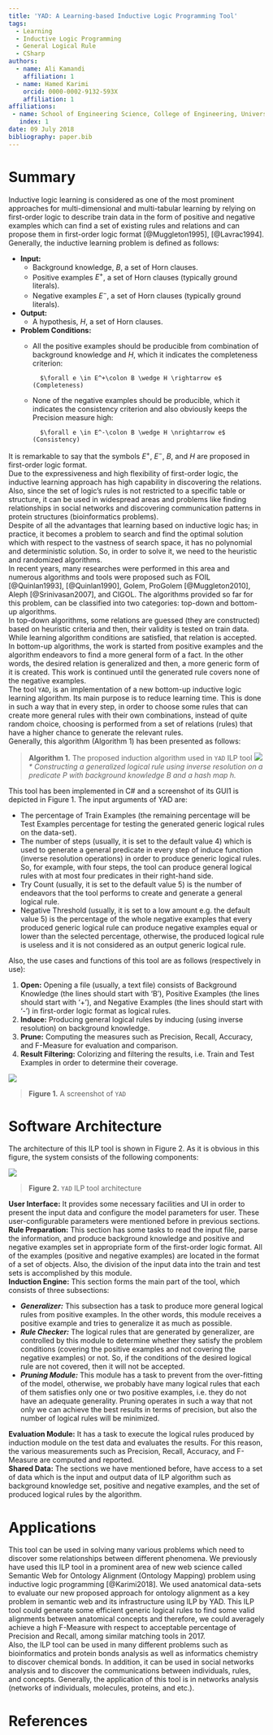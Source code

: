 ```yaml
---
title: 'YAD: A Learning-based Inductive Logic Programming Tool'
tags:
  - Learning
  - Inductive Logic Programming
  - General Logical Rule
  - CSharp
authors:
  - name: Ali Kamandi
    affiliation: 1
  - name: Hamed Karimi
    orcid: 0000-0002-9132-593X
    affiliation: 1
affiliations:
 - name: School of Engineering Science, College of Engineering, University of Tehran, Tehran, Iran
   index: 1
date: 09 July 2018
bibliography: paper.bib
---
```


# Summary

Inductive logic learning is considered as one of the most prominent approaches for multi-dimensional and multi-tabular learning by relying on first-order logic to describe train data in the form of positive and negative examples which can find a set of existing rules and relations and can propose them in first-order logic format [@Muggleton1995], [@Lavrac1994].
Generally, the inductive learning problem is defined as follows:
- **Input:**
    + Background knowledge, *B*, a set of Horn clauses.
    + Positive examples $E^+$, a set of Horn clauses (typically ground literals).
    + Negative examples $E^-$, a set of Horn clauses (typically ground literals).
- **Output:** 
    + A hypothesis, *H*, a set of Horn clauses.
- **Problem Conditions:**
    + All the positive examples should be producible from combination of background knowledge and *H*, which it indicates the completeness criterion:

			$\forall e \in E^+\colon B \wedge H \rightarrow e$		(Completeness)
    + None of the negative examples should be producible, which it indicates the consistency criterion and also obviously keeps the Precision measure high:

			$\forall e \in E^-\colon B \wedge H \nrightarrow e$		(Consistency)
It is remarkable to say that the symbols $E^+$, $E^-$, *B*, and *H* are proposed in first-order logic format.<br/>
Due to the expressiveness and high flexibility of first-order logic, the inductive learning approach has high capability in discovering the relations. Also, since the set of logic’s rules is not restricted to a specific table or structure, it can be used in widespread areas and problems like finding relationships in social networks and discovering communication patterns in protein structures (bioinformatics problems).<br/>
Despite of all the advantages that learning based on inductive logic has; in practice, it becomes a problem to search and find the optimal solution which with respect to the vastness of search space, it has no polynomial and deterministic solution. So, in order to solve it, we need to the heuristic and randomized algorithms.<br/>
In recent years, many researches were performed in this area and numerous algorithms and tools were proposed such as FOIL [@Quinlan1993], [@Quinlan1990], Golem, ProGolem [@Muggleton2010], Aleph [@Srinivasan2007], and CIGOL.
The algorithms provided so far for this problem, can be classified into two categories: top-down and bottom-up algorithms.<br/>
In top-down algorithms, some relations are guessed (they are constructed) based on heuristic criteria and then, their validity is tested on train data. While learning algorithm conditions are satisfied, that relation is accepted.<br/>
In bottom-up algorithms, the work is started from positive examples and the algorithm endeavors to find a more general form of a fact. In the other words, the desired relation is generalized and then, a more generic form of it is created. This work is continued until the generated rule covers none of the negative examples.<br/>
The tool ``YAD``, is an implementation of a new bottom-up inductive logic learning algorithm. Its main purpose is to reduce learning time. This is done in such a way that in every step, in order to choose some rules that can create more general rules with their own combinations, instead of quite random choice, choosing is performed from a set of relations (rules) that have a higher chance to generate the relevant rules.<br/>
Generally, this algorithm (Algorithm 1) has been presented as follows:

> **Algorithm 1.** The proposed induction algorithm used in ``YAD`` ILP tool
![](https://github.com/hamedmx/YAD-ILP-Tool/raw/master/algorithm%201.PNG)
> *\* Constructing a generalized logical rule using inverse resolution on a predicate P with background knowledge B and a hash map h.*

This tool has been implemented in C# and a screenshot of its GUI1 is depicted in Figure 1. The input arguments of YAD are:
- The percentage of Train Examples (the remaining percentage will be Test Examples percentage for testing the generated generic logical rules on the data-set).
- The number of steps (usually, it is set to the default value 4) which is used to generate a general predicate in every step of induce function (inverse resolution operations) in order to produce generic logical rules. So, for example, with four steps, the tool can produce general logical rules with at most four predicates in their right-hand side.
- Try Count (usually, it is set to the default value 5) is the number of endeavors that the tool performs to create and generate a general logical rule.
- Negative Threshold (usually, it is set to a low amount e.g. the default value 5) is the percentage of the whole negative examples that every produced generic logical rule can produce negative examples equal or lower than the selected percentage, otherwise, the produced logical rule is useless and it is not considered as an output generic logical rule.<br/>

Also, the use cases and functions of this tool are as follows (respectively in use):
1. **Open:** Opening a file (usually, a text file) consists of Background Knowledge (the lines should start with ‘B’), Positive Examples (the lines should start with ‘+’), and Negative Examples (the lines should start with ‘-’) in first-order logic format as logical rules.
2. **Induce:** Producing general logical rules by inducing (using inverse resolution) on background knowledge.
3. **Prune:** Computing the measures such as Precision, Recall, Accuracy, and F-Measure for evaluation and comparison.
4. **Result Filtering:** Colorizing and filtering the results, i.e. Train and Test Examples in order to determine their coverage.

![](https://github.com/hamedmx/YAD-ILP-Tool/raw/master/fig%201.PNG)
> **Figure 1.** A screenshot of ``YAD``

# Software Architecture

The architecture of this ILP tool is shown in Figure 2. As it is obvious in this figure, the system consists of the following components:

![](https://github.com/hamedmx/YAD-ILP-Tool/raw/master/fig%202.PNG)
> **Figure 2.** ``YAD`` ILP tool architecture

 **User Interface:** It provides some necessary facilities and UI in order to present the input data and configure the model parameters for user. These user-configurable parameters were mentioned before in previous sections.<br/>
 **Rule Preparation:** This section has some tasks to read the input file, parse the information, and produce background knowledge and positive and negative examples set in appropriate form of the first-order logic format. All of the examples (positive and negative examples) are located in the format of a set of objects. Also, the division of the input data into the train and test sets is accomplished by this module.<br/>
 **Induction Engine:** This section forms the main part of the tool, which consists of three subsections:
 - ***Generalizer:*** This subsection has a task to produce more general logical rules from positive examples. In the other words, this module receives a positive example and tries to generalize it as much as possible.
 - ***Rule Checker:*** The logical rules that are generated by generalizer, are controlled by this module to determine whether they satisfy the problem conditions (covering the positive examples and not covering the negative examples) or not. So, if the conditions of the desired logical rule are not covered, then it will not be accepted.
 - ***Pruning Module:*** This module has a task to prevent from the over-fitting of the model, otherwise, we probably have many logical rules that each of them satisfies only one or two positive examples, i.e. they do not have an adequate generality. Pruning operates in such a way that not only we can achieve the best results in terms of precision, but also the number of logical rules will be minimized.<br/>
 
 **Evaluation Module:** It has a task to execute the logical rules produced by induction module on the test data and evaluates the results. For this reason, the various measurements such as Precision, Recall, Accuracy, and F-Measure are computed and reported.<br/>
 **Shared Data:** The sections we have mentioned before, have access to a set of data which is the input and output data of ILP algorithm such as background knowledge set, positive and negative examples, and the set of produced logical rules by the algorithm.

# Applications

This tool can be used in solving many various problems which need to discover some relationships between different phenomena. We previously have used this ILP tool in a prominent area of new web science called Semantic Web for Ontology Alignment (Ontology Mapping) problem using inductive logic programming [@Karimi2018]. We used anatomical data-sets to evaluate our new proposed approach for ontology alignment as a key problem in semantic web and its infrastructure using ILP by YAD. This ILP tool could generate some efficient generic logical rules to find some valid alignments between anatomical concepts and therefore, we could averagely achieve a high F-Measure with respect to acceptable percentage of Precision and Recall, among similar matching tools in 2017.<br/>
Also, the ILP tool can be used in many different problems such as bioinformatics and protein bonds analysis as well as informatics chemistry to discover chemical bonds. In addition, it can be used in social networks analysis and to discover the communications between individuals, rules, and concepts. Generally, the application of this tool is in networks analysis (networks of individuals, molecules, proteins, and etc.).

# References
